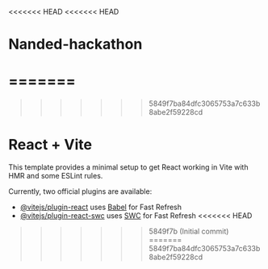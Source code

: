 <<<<<<< HEAD
<<<<<<< HEAD
# Nanded-hackathon
=======
=======
>>>>>>> 5849f7ba84dfc3065753a7c633b8abe2f59228cd
# React + Vite

This template provides a minimal setup to get React working in Vite with HMR and some ESLint rules.

Currently, two official plugins are available:

- [@vitejs/plugin-react](https://github.com/vitejs/vite-plugin-react/blob/main/packages/plugin-react/README.md) uses [Babel](https://babeljs.io/) for Fast Refresh
- [@vitejs/plugin-react-swc](https://github.com/vitejs/vite-plugin-react-swc) uses [SWC](https://swc.rs/) for Fast Refresh
<<<<<<< HEAD
>>>>>>> 5849f7b (Initial commit)
=======
>>>>>>> 5849f7ba84dfc3065753a7c633b8abe2f59228cd
